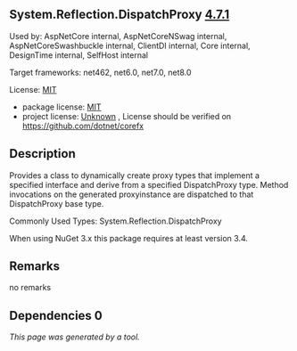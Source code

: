 System.Reflection.DispatchProxy [4.7.1](https://www.nuget.org/packages/System.Reflection.DispatchProxy/4.7.1)
--------------------

Used by: AspNetCore internal, AspNetCoreNSwag internal, AspNetCoreSwashbuckle internal, ClientDI internal, Core internal, DesignTime internal, SelfHost internal

Target frameworks: net462, net6.0, net7.0, net8.0

License: [MIT](../../../../licenses/mit) 

- package license: [MIT](https://licenses.nuget.org/MIT) 
- project license: [Unknown](https://github.com/dotnet/corefx) , License should be verified on https://github.com/dotnet/corefx

Description
-----------
Provides a class to dynamically create proxy types that implement a specified interface and derive from a specified DispatchProxy type. Method invocations on the generated proxyinstance are dispatched to that DispatchProxy base type.

Commonly Used Types:
System.Reflection.DispatchProxy
 
When using NuGet 3.x this package requires at least version 3.4.

Remarks
-----------
no remarks


Dependencies 0
-----------


*This page was generated by a tool.*